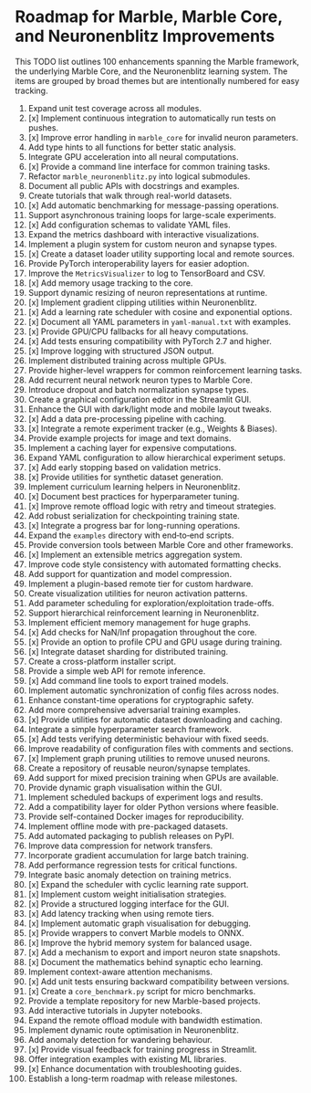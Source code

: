 # Roadmap for Marble, Marble Core, and Neuronenblitz Improvements

This TODO list outlines 100 enhancements spanning the Marble framework, the underlying Marble Core, and the Neuronenblitz learning system. The items are grouped by broad themes but are intentionally numbered for easy tracking.

1. Expand unit test coverage across all modules.
2. [x] Implement continuous integration to automatically run tests on pushes.
3. [x] Improve error handling in `marble_core` for invalid neuron parameters.
4. Add type hints to all functions for better static analysis.
5. Integrate GPU acceleration into all neural computations.
6. [x] Provide a command line interface for common training tasks.
7. Refactor `marble_neuronenblitz.py` into logical submodules.
8. Document all public APIs with docstrings and examples.
9. Create tutorials that walk through real-world datasets.
10. [x] Add automatic benchmarking for message-passing operations.
11. Support asynchronous training loops for large-scale experiments.
12. [x] Add configuration schemas to validate YAML files.
13. Expand the metrics dashboard with interactive visualizations.
14. Implement a plugin system for custom neuron and synapse types.
15. [x] Create a dataset loader utility supporting local and remote sources.
16. Provide PyTorch interoperability layers for easier adoption.
17. Improve the `MetricsVisualizer` to log to TensorBoard and CSV.
18. [x] Add memory usage tracking to the core.
19. Support dynamic resizing of neuron representations at runtime.
20. [x] Implement gradient clipping utilities within Neuronenblitz.
21. [x] Add a learning rate scheduler with cosine and exponential options.
22. [x] Document all YAML parameters in `yaml-manual.txt` with examples.
23. [x] Provide GPU/CPU fallbacks for all heavy computations.
24. [x] Add tests ensuring compatibility with PyTorch 2.7 and higher.
25. [x] Improve logging with structured JSON output.
26. Implement distributed training across multiple GPUs.
27. Provide higher-level wrappers for common reinforcement learning tasks.
28. Add recurrent neural network neuron types to Marble Core.
29. Introduce dropout and batch normalization synapse types.
30. Create a graphical configuration editor in the Streamlit GUI.
31. Enhance the GUI with dark/light mode and mobile layout tweaks.
32. [x] Add a data pre-processing pipeline with caching.
33. [x] Integrate a remote experiment tracker (e.g., Weights & Biases).
34. Provide example projects for image and text domains.
35. Implement a caching layer for expensive computations.
36. Expand YAML configuration to allow hierarchical experiment setups.
37. [x] Add early stopping based on validation metrics.
38. [x] Provide utilities for synthetic dataset generation.
39. Implement curriculum learning helpers in Neuronenblitz.
40. [x] Document best practices for hyperparameter tuning.
41. [x] Improve remote offload logic with retry and timeout strategies.
42. Add robust serialization for checkpointing training state.
43. [x] Integrate a progress bar for long-running operations.
44. Expand the `examples` directory with end‑to‑end scripts.
45. Provide conversion tools between Marble Core and other frameworks.
46. [x] Implement an extensible metrics aggregation system.
47. Improve code style consistency with automated formatting checks.
48. Add support for quantization and model compression.
49. Implement a plugin-based remote tier for custom hardware.
50. Create visualization utilities for neuron activation patterns.
51. Add parameter scheduling for exploration/exploitation trade-offs.
52. Support hierarchical reinforcement learning in Neuronenblitz.
53. Implement efficient memory management for huge graphs.
54. [x] Add checks for NaN/Inf propagation throughout the core.
55. [x] Provide an option to profile CPU and GPU usage during training.
56. [x] Integrate dataset sharding for distributed training.
57. Create a cross-platform installer script.
58. Provide a simple web API for remote inference.
59. [x] Add command line tools to export trained models.
60. Implement automatic synchronization of config files across nodes.
61. Enhance constant-time operations for cryptographic safety.
62. Add more comprehensive adversarial training examples.
63. [x] Provide utilities for automatic dataset downloading and caching.
64. Integrate a simple hyperparameter search framework.
65. [x] Add tests verifying deterministic behaviour with fixed seeds.
66. Improve readability of configuration files with comments and sections.
67. [x] Implement graph pruning utilities to remove unused neurons.
68. Create a repository of reusable neuron/synapse templates.
69. Add support for mixed precision training when GPUs are available.
70. Provide dynamic graph visualisation within the GUI.
71. Implement scheduled backups of experiment logs and results.
72. Add a compatibility layer for older Python versions where feasible.
73. Provide self-contained Docker images for reproducibility.
74. Implement offline mode with pre-packaged datasets.
75. Add automated packaging to publish releases on PyPI.
76. Improve data compression for network transfers.
77. Incorporate gradient accumulation for large batch training.
78. Add performance regression tests for critical functions.
79. Integrate basic anomaly detection on training metrics.
80. [x] Expand the scheduler with cyclic learning rate support.
81. [x] Implement custom weight initialisation strategies.
82. [x] Provide a structured logging interface for the GUI.
83. [x] Add latency tracking when using remote tiers.
84. [x] Implement automatic graph visualisation for debugging.
85. [x] Provide wrappers to convert Marble models to ONNX.
86. [x] Improve the hybrid memory system for balanced usage.
87. [x] Add a mechanism to export and import neuron state snapshots.
88. [x] Document the mathematics behind synaptic echo learning.
89. Implement context-aware attention mechanisms.
90. [x] Add unit tests ensuring backward compatibility between versions.
91. [x] Create a `core_benchmark.py` script for micro benchmarks.
92. Provide a template repository for new Marble-based projects.
93. Add interactive tutorials in Jupyter notebooks.
94. Expand the remote offload module with bandwidth estimation.
95. Implement dynamic route optimisation in Neuronenblitz.
96. Add anomaly detection for wandering behaviour.
97. [x] Provide visual feedback for training progress in Streamlit.
98. Offer integration examples with existing ML libraries.
99. [x] Enhance documentation with troubleshooting guides.
100. Establish a long-term roadmap with release milestones.

